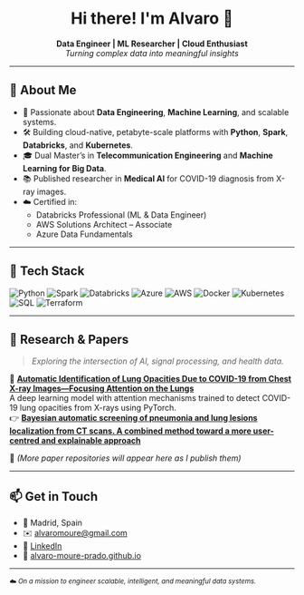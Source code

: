 <h1 align="center">Hi there! I'm Alvaro 👋</h1>

<p align="center">
  <b>Data Engineer | ML Researcher | Cloud Enthusiast</b><br>
  <i>Turning complex data into meaningful insights</i>
</p>

---

## 🚀 About Me

- 🧠 Passionate about **Data Engineering**, **Machine Learning**, and scalable systems.
- 🛠️ Building cloud-native, petabyte-scale platforms with **Python**, **Spark**, **Databricks**, and **Kubernetes**.
- 🎓 Dual Master’s in **Telecommunication Engineering** and **Machine Learning for Big Data**.
- 📚 Published researcher in **Medical AI** for COVID-19 diagnosis from X-ray images.
- ☁️ Certified in:
  - Databricks Professional (ML & Data Engineer)
  - AWS Solutions Architect – Associate
  - Azure Data Fundamentals

---

## 🧰 Tech Stack

![Python](https://img.shields.io/badge/Python-3776AB?style=for-the-badge&logo=python&logoColor=white)
![Spark](https://img.shields.io/badge/Apache%20Spark-E25A1C?style=for-the-badge&logo=apachespark&logoColor=white)
![Databricks](https://img.shields.io/badge/Databricks-FF3621?style=for-the-badge&logo=databricks&logoColor=white)
![Azure](https://img.shields.io/badge/Azure-0078D4?style=for-the-badge&logo=microsoftazure&logoColor=white)
![AWS](https://img.shields.io/badge/AWS-232F3E?style=for-the-badge&logo=amazonaws&logoColor=white)
![Docker](https://img.shields.io/badge/Docker-2496ED?style=for-the-badge&logo=docker&logoColor=white)
![Kubernetes](https://img.shields.io/badge/Kubernetes-326CE5?style=for-the-badge&logo=kubernetes&logoColor=white)
![SQL](https://img.shields.io/badge/SQL-025E8C?style=for-the-badge&logo=sqlite&logoColor=white)
![Terraform](https://img.shields.io/badge/Terraform-623CE4?style=for-the-badge&logo=terraform&logoColor=white)

---

## 🧪 Research & Papers

> *Exploring the intersection of AI, signal processing, and health data.*

🔬 **[Automatic Identification of Lung Opacities Due to COVID-19 from Chest X-ray Images—Focusing Attention on the Lungs](https://github.com/alvaromoureupm/Lung_lessions_COVID19)**  
A deep learning model with attention mechanisms trained to detect COVID-19 lung opacities from X-rays using PyTorch.  
👉 **[Bayesian automatic screening of pneumonia and lung lesions localization from CT scans. A combined method toward a more user-centred and explainable approach](https://www.biorxiv.org/content/10.1101/2025.04.08.647710v1.full.pdf)**

📌 *(More paper repositories will appear here as I publish them)*

---

## 📫 Get in Touch

- 📍 Madrid, Spain  
- ✉️ alvaromoure@gmail.com  
- 💼 [LinkedIn](https://www.linkedin.com/in/alvaro-moure-prado/)  
- 🧠 [alvaro-moure-prado.github.io](https://github.com/alvaro-moure-prado)

---

<sub>☁️ *On a mission to engineer scalable, intelligent, and meaningful data systems.*</sub>
